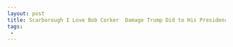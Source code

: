 ```yaml
---
layout: post
title: Scarborough I Love Bob Corker  Damage Trump Did to His Presidency Attacking Him Unspeakable
tags:
 -
---
```


